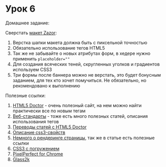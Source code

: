 # Урок 6

Домашнее задание:

Сверстать [макет Zazor](/html_06/homework6.psd):

1. Верстка шапки макета должна быть с пиксельной точностью
2. Обязательно использование тегов HTML5
3. Так же не забывайте о новых атрибутах форм, в хедере нужно применить `placeholder=""`
4. Для создания всяческих теней, скругленных уголков и градиентов используем CSS3
5. Три формы после баннера можно не верстать, это будет бонусным заданием, для тех кто хочет помучиться. Не обязательно, но рекомендовано к выполнению


Полезные ссылки:

1. [HTML5 Doctor](http://html5doctor.com/) - очень полезный сайт, на нем можно найти практически все по новым тегам
2. [Веб-стандарты](http://web-standards.ru/) - тоже есть много полезных статей, описания использования тегов
3. [Переводы статей с HTML5 Doctor](http://web-standards.ru/tag/html5doctor/)
4. [Описание css3-свойств](http://css3files.com/)
5. [Немного о рендеринге страницы](http://frontender.info/css-paint-times/), так же в статье есть полезные ссылки
6. [CSS3 с погружением](http://habrahabr.ru/post/137348/)
7. [PixelPerfect for Chrome](https://chrome.google.com/webstore/detail/perfectpixel-by-welldonec/dkaagdgjmgdmbnecmcefdhjekcoceebi?hl=ru)
8. [Glass2k](http://soft.softodrom.ru/ap/Glass2k-p1728)
